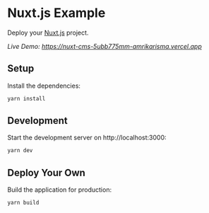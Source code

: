 # Nuxt.js Example

Deploy your [Nuxt.js](https://nuxtjs.org) project.


_Live Demo: https://nuxt-cms-5ubb775mm-amrikarisma.vercel.app_

## Setup

Install the dependencies:

```bash
yarn install
```

## Development

Start the development server on http://localhost:3000:

```bash
yarn dev
```

## Deploy Your Own

Build the application for production:

```bash
yarn build
```



